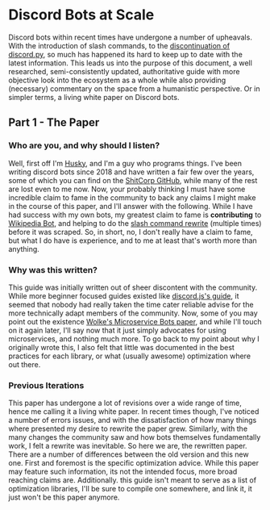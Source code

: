 # Discord Bots at Scale
Discord bots within recent times have undergone a number of upheavals. With the introduction of slash commands, to the [discontinuation of discord.py](https://gist.github.com/Rapptz/4a2f62751b9600a31a0d3c78100287f1), so much has happened its hard to keep up to date with the latest information. This leads us into the purpose of this document, a well researched, semi-consistently updated, authoritative guide with more objective look into the ecosystem as a whole while also providing (necessary) commentary on the space from a humanistic perspective. Or in simpler terms, a living white paper on Discord bots.

## Part 1 - The Paper
### Who are you, and why should I listen?
Well, first off I'm [Husky](https://github.com/Huskydog9988), and I'm a guy who programs things. I've been writing discord bots since 2018 and have written a fair few over the years, some of which you can find on the [ShitCorp GitHub](https://github.com/shitcorp), while many of the rest are lost even to me now. Now, your probably thinking I must have some incredible claim to fame in the community to back any claims I might make in the course of this paper, and I'll answer with the following. While I have had success with my own bots, my greatest claim to fame is **contributing** to [Wikipedia Bot](https://github.com/wikipedia-bot/wikipedia-bot), and helping to do the [slash command rewrite](https://github.com/shitcorp/wikipedia-bot-canary) (multiple times) before it was scraped. So, in short, no, I don't really have a claim to fame, but what I do have is experience, and to me at least that's worth more than anything.

### Why was this written?
This guide was initially written out of sheer discontent with the community. While more beginner focused guides existed like [discord.js's guide](https://discordjs.guide/), it seemed that nobody had really taken the time cater reliable advise for the more technically adapt members of the community. Now, some of you may point out the existence [Wolke's Microservice Bots paper](https://gist.github.com/DasWolke/c9d7dfe6a78445011162a12abd32091d), and while I'll touch on it again later, I'll say now that it just simply advocates for using microservices, and nothing much more. To go back to my point about why I originally wrote this, I also felt that little was documented in the best practices for each library, or what (usually awesome) optimization where out there. 

### Previous Iterations
This paper has undergone a lot of revisions over a wide range of time, hence me calling it a living white paper. In recent times though, I've noticed a number of errors issues, and with the dissatisfaction of how many things where presented my desire to rewrite the paper grew. Similarly, with the many changes the community saw and how bots themselves fundamentally work, I felt a rewrite was inevitable. So here we are, the rewritten paper. There are a number of differences between the old version and this new one. First and foremost is the specific optimization advice. While this paper may feature such information, its not the intended focus, more broad reaching claims are. Additionally. this guide isn't meant to serve as a list of optimization libraries, I'll be sure to compile one somewhere, and link it, it just won't be this paper anymore.